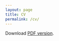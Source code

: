 ```yaml
---
layout: page
title: CV
permalink: /cv/
---
```


Download [PDF version](https://drive.google.com/file/d/1oVpsdPSnl0uiTwwag0MEc11UlD2FFMcx/view?usp=sharing).

